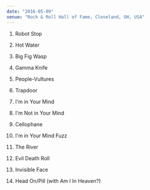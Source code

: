 ```yaml
---
date: "2016-05-09"
venue: "Rock & Roll Hall of Fame, Cleveland, OH, USA"
---
```


 1. Robot Stop

 2. Hot Water

 3. Big Fig Wasp

 4. Gamma Knife

 5. People-Vultures

 6. Trapdoor

 7. I'm in Your Mind

 8. I'm Not in Your Mind

 9. Cellophane

10. I'm in Your Mind Fuzz

11. The River

12. Evil Death Roll

13. Invisible Face

14. Head On/Pill
    (with Am I In Heaven?)



